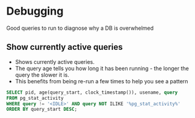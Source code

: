 # Debugging

Good queries to run to diagnose why a DB is overwhelmed

## Show currently active queries

* Shows currently active queries.
* The query age tells you how long it has been running - the longer the query the slower it is.
* This benefits from being re-run a few times to help you see a pattern

```sql
SELECT pid, age(query_start, clock_timestamp()), usename, query
FROM pg_stat_activity
WHERE query != '<IDLE>' AND query NOT ILIKE '%pg_stat_activity%'
ORDER BY query_start DESC;
```

